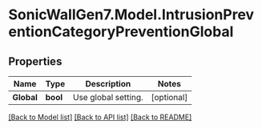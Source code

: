 # SonicWallGen7.Model.IntrusionPreventionCategoryPreventionGlobal

## Properties

Name | Type | Description | Notes
------------ | ------------- | ------------- | -------------
**Global** | **bool** | Use global setting. | [optional] 

[[Back to Model list]](../README.md#documentation-for-models) [[Back to API list]](../README.md#documentation-for-api-endpoints) [[Back to README]](../README.md)

